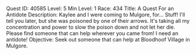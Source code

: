 Quest ID: 40585
Level: 5
Min Level: 1
Race: 434
Title: A Quest For an Antidote
Description: Kaylee and I were coming to Mulgore, for... Stuff! I'll tell you later, but she was poisoned by one of their arrows. It's taking all my concentration and power to slow the poison down and not let her die. Please find someone that can help wherever you came from! I need an antidote!
Objective: Seek out someone that can help at Bloodhoof Village in Mulgore.

